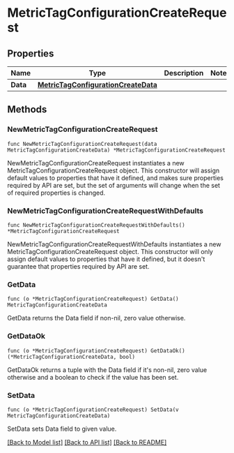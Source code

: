 # MetricTagConfigurationCreateRequest

## Properties

| Name     | Type                                                                        | Description | Notes |
| -------- | --------------------------------------------------------------------------- | ----------- | ----- |
| **Data** | [**MetricTagConfigurationCreateData**](MetricTagConfigurationCreateData.md) |             |

## Methods

### NewMetricTagConfigurationCreateRequest

`func NewMetricTagConfigurationCreateRequest(data MetricTagConfigurationCreateData) *MetricTagConfigurationCreateRequest`

NewMetricTagConfigurationCreateRequest instantiates a new MetricTagConfigurationCreateRequest object.
This constructor will assign default values to properties that have it defined,
and makes sure properties required by API are set, but the set of arguments
will change when the set of required properties is changed.

### NewMetricTagConfigurationCreateRequestWithDefaults

`func NewMetricTagConfigurationCreateRequestWithDefaults() *MetricTagConfigurationCreateRequest`

NewMetricTagConfigurationCreateRequestWithDefaults instantiates a new MetricTagConfigurationCreateRequest object.
This constructor will only assign default values to properties that have it defined,
but it doesn't guarantee that properties required by API are set.

### GetData

`func (o *MetricTagConfigurationCreateRequest) GetData() MetricTagConfigurationCreateData`

GetData returns the Data field if non-nil, zero value otherwise.

### GetDataOk

`func (o *MetricTagConfigurationCreateRequest) GetDataOk() (*MetricTagConfigurationCreateData, bool)`

GetDataOk returns a tuple with the Data field if it's non-nil, zero value otherwise
and a boolean to check if the value has been set.

### SetData

`func (o *MetricTagConfigurationCreateRequest) SetData(v MetricTagConfigurationCreateData)`

SetData sets Data field to given value.

[[Back to Model list]](../README.md#documentation-for-models) [[Back to API list]](../README.md#documentation-for-api-endpoints) [[Back to README]](../README.md)
